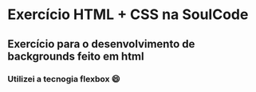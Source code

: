 # Exercício HTML + CSS na SoulCode
## Exercício para o desenvolvimento de backgrounds feito em html

### Utilizei a tecnogia flexbox :smile:
